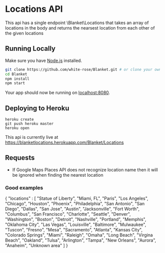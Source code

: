 # Locations API

This api has a single endpoint \Blanket\Locations that takes an array of locations in the body and returns the nearsest location from each other of the given locations

## Running Locally

Make sure you have [Node.js](http://nodejs.org/) installed.

```sh
git clone https://github.com/white-rose/Blanket.git # or clone your own fork
cd Blanket
npm install
npm start
```

Your app should now be running on [localhost:8080](http://localhost:8080/).

## Deploying to Heroku

```
heroku create
git push heroku master
heroku open
```

This api is currently live at https://blanketlocations.herokuapp.com/Blanket/Locations

## Requests

* If Google Maps Places API does not recognize location name then it will be ignored when finding the nearest location

### Good examples

  {
  "locations" : [ 
      "Statue of Liberty", 
      "Miami, FL", 
      "Paris",
      "Los Angeles", 
      "Chicago", 
      "Houston",
      "Phoenix", 
      "Philadelphia", 
      "San Antonio",
      "San Diego", 
      "Dallas", 
      "San Jose",
      "Austin", 
      "Jacksonville", 
      "Fort Worth",
      "Columbus", 
      "San Francisco", 
      "Charlotte",
      "Seattle", 
      "Denver", 
      "Washington",
      "Boston", 
      "Detroit", 
      "Nashville",
      "Portland", 
      "Memphis", 
      "Oklahoma City",
      "Las Vegas", 
      "Louisville", 
      "Baltimore",
	    "Mulwaukee", 
      "Tuscon", 
      "Fresno",
      "Mesa", 
      "Sacramento", 
      "Atlanta",
      "Kansas City", 
      "Colorado Springs", 
      "Miami",
      "Raleigh", 
      "Omaha", 
      "Long Beach",
      "Virgina Beach", 
      "Oakland", 
      "Tulsa",
      "Arlington", 
      "Tampa", 
      "New Orleans",
      "Aurora", 
      "Anaheim",
      "Unknown area"
    ]
}

